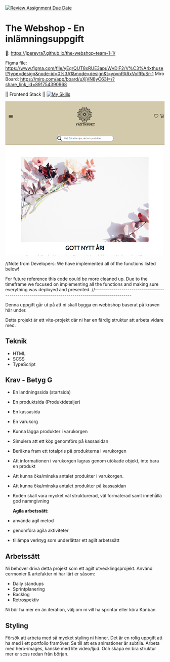 [![Review Assignment Due Date](https://classroom.github.com/assets/deadline-readme-button-24ddc0f5d75046c5622901739e7c5dd533143b0c8e959d652212380cedb1ea36.svg)](https://classroom.github.com/a/LfEK5zyW)

# The Webshop - En inlämningsuppgift

🔗: https://jpereyra7.github.io/the-webshop-team-1-1/

Figma file: https://www.figma.com/file/yEqrQUT8xRUE3apuWvDIF2/V%C3%A4xthuset?type=design&node-id=0%3A1&mode=design&t=ypvnPARxVolfRuSr-1
Miro Board: https://miro.com/app/board/uXjVN8yC63I=/?share_link_id=891754390968

|| Frontend Stack ||
[![My Skills](https://skillicons.dev/icons?i=ts,html,scss,css,vscode)](https://skillicons.dev)

![alt text](https://raw.githubusercontent.com/JPereyra7/the-webshop-team-1-1/main/src/img/vaxthusetscreenshot.png)

//Note from Developers:
We have implemented all of the functions listed below!

For future reference this code could be more cleaned up. Due to the timeframe we focused on implementing all the functions and making sure everything was deployed and presented.
//------------------------------------------------------------------------------------------------

Denna uppgift går ut på att ni skall bygga en webbshop baserat på kraven här under.

Detta projekt är ett vite-projekt där ni har en färdig struktur att arbeta vidare med.

## Teknik

- HTML
- SCSS
- TypeScript

## Krav - Betyg G

- En landningssida (startsida)
- En produktsida (Produktdetaljer)
- En kassasida
- En varukorg
- Kunna lägga produkter i varukorgen
- Simulera att ett köp genomförs på kassasidan
- Beräkna fram ett totalpris på produkterna i varukorgen
- Att informationen i varukorgen lagras genom utökade objekt, inte bara en produkt
- Att kunna öka/minska antalet produkter i varukorgen.
- Att kunna öka/minska antalet produkter på kassasidan
- Koden skall vara mycket väl strukturerad, väl formaterad samt innehålla god namngivning

  **Agila arbetssätt:**

- använda agil metod
- genomföra agila aktiviteter
- tillämpa verktyg som underlättar ett agilt arbetssätt

## Arbetssätt

Ni behöver driva detta projekt som ett agilt utvecklingsprojekt. Använd cermonier & artefakter ni har lärt er såsom:

- Daily standups
- Sprintplanering
- Backlog
- Retrospektiv

Ni bör ha mer en än iteration, välj om ni vill ha sprintar eller köra Kanban

## Styling

Försök att arbeta med så mycket styling ni hinner. Det är en rolig uppgift att ha med i ett portfolio framöver. Se till att era animationer är subtila. Arbeta med hero-images, kanske med lite video/ljud. Och skapa en bra struktur mer er scss redan från början.
